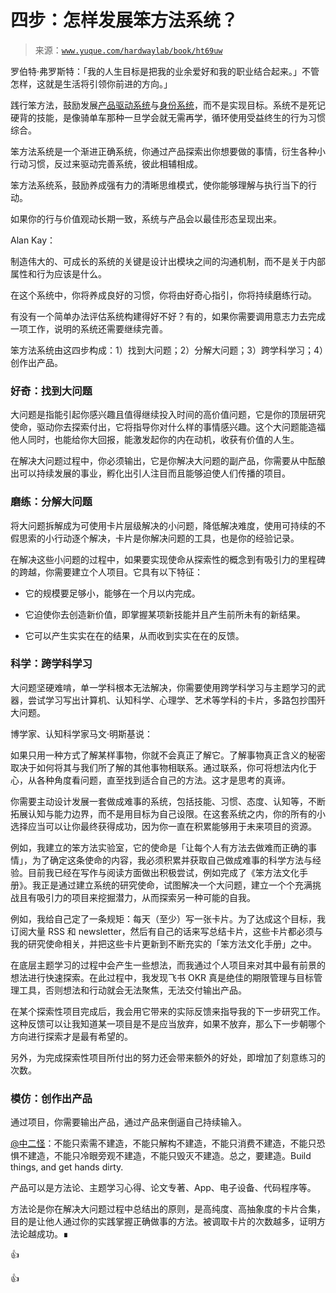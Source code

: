 # 四步：怎样发展笨方法系统？

> 来源：[`www.yuque.com/hardwaylab/book/ht69uw`](https://www.yuque.com/hardwaylab/book/ht69uw)

<ne-quote id="uee6b0f47" data-lake-id="uee6b0f47">

罗伯特·弗罗斯特：「我的人生目标是把我的业余爱好和我的职业结合起来。」不管怎样，这就是生活将引领你前进的方向。」</ne-quote> 

践行笨方法，鼓励发展[产品驱动系统](https://www.notion.so/hardwaylab/TDS-73004a4608404236a77ce522c5b7f92a)与[身份系统](https://www.yuque.com/hardwaylab/basic/lc82lv)，而不是实现目标。系统不是死记硬背的技能，是像骑单车那种一旦学会就无需再学，循环使用受益终生的行为习惯综合。 

笨方法系统是一个渐进正确系统，你通过产品探索出你想要做的事情，衍生各种小行动习惯，反过来驱动完善系统，彼此相辅相成。 

笨方法系统系，鼓励养成强有力的清晰思维模式，使你能够理解与执行当下的行动。 

如果你的行与价值观动长期一致，系统与产品会以最佳形态呈现出来。 

Alan Kay： <ne-quote id="udd6d549a" data-lake-id="udd6d549a">

制造伟大的、可成长的系统的关键是设计出模块之间的沟通机制，而不是关于内部属性和行为应该是什么。</ne-quote> 

在这个系统中，你将养成良好的习惯，你将由好奇心指引，你将持续磨练行动。 

有没有一个简单办法评估系统构建得好不好？有的，如果你需要调用意志力去完成一项工作，说明的系统还需要继续完善。 

笨方法系统由这四步构成：1）找到大问题；2）分解大问题；3）跨学科学习；4）创作出产品。 

### 好奇：找到大问题

 

大问题是指能引起你感兴趣且值得继续投入时间的高价值问题，它是你的顶层研究使命，驱动你去探索付出，它将指导你对什么样的事情感兴趣。这个大问题能造福他人同时，也能给你大回报，能激发起你的内在动机，收获有价值的人生。 

在解决大问题过程中，你必须输出，它是你解决大问题的副产品，你需要从中酝酿出可以持续发展的事业，孵化出引人注目而且能够迫使人们传播的项目。 

### 磨练：分解大问题

 

将大问题拆解成为可使用卡片层级解决的小问题，降低解决难度，使用可持续的不假思索的小行动逐个解决，卡片是你解决问题的工具，也是你的经验记录。 

在解决这些小问题的过程中，如果要实现使命从探索性的概念到有吸引力的里程碑的跨越，你需要建立个人项目。它具有以下特征： 

+   它的规模要足够小，能够在一个月以内完成。 

+   它迫使你去创造新价值，即掌握某项新技能并且产生前所未有的新结果。 

+   它可以产生实实在在的结果，从而收到实实在在的反馈。 

### 科学：跨学科学习

 

大问题坚硬难啃，单一学科根本无法解决，你需要使用跨学科学习与主题学习的武器，尝试学习写出计算机、认知科学、心理学、艺术等学科的卡片，多路包抄围歼大问题。 

博学家、认知科学家马文·明斯基说： <ne-quote id="ub200b97f" data-lake-id="ub200b97f">

如果只用一种方式了解某样事物，你就不会真正了解它。了解事物真正含义的秘密取决于如何将其与我们所了解的其他事物相联系。通过联系，你可将想法内化于心，从各种角度看问题，直至找到适合自己的方法。这才是思考的真谛。</ne-quote> 

你需要主动设计发展一套做成难事的系统，包括技能、习惯、态度、认知等，不断拓展认知与能力边界，而不是用目标为自己设限。在这套系统之内，你的所有的小选择应当可以让你最终获得成功，因为你一直在积累能够用于未来项目的资源。 

例如，我建立的笨方法实验室，它的使命是「让每个人有方法去做难而正确的事情」，为了确定这条使命的内容，我必须积累并获取自己做成难事的科学方法与经验。目前我已经在写作与阅读方面做出积极尝试，例如完成了《笨方法文化手册》。我正是通过建立系统的研究使命，试图解决一个大问题，建立一个个充满挑战且有吸引力的项目来挖掘潜力，从而探索另一种可能的自我。 

例如，我给自己定了一条规矩：每天（至少）写一张卡片。为了达成这个目标，我订阅大量 RSS 和 newsletter，然后有自己的话来写总结卡片，这些卡片都必须与我的研究使命相关，并把这些卡片更新到不断充实的「笨方法文化手册」之中。 

在底层主题学习的过程中会产生一些想法，而我通过个人项目来对其中最有前景的想法进行快速探索。在此过程中，我发现飞书 OKR 真是绝佳的期限管理与目标管理工具，否则想法和行动就会无法聚焦，无法交付输出产品。 

在某个探索性项目完成后，我会用它带来的实际反馈来指导我的下一步研究工作。这种反馈可以让我知道某一项目是不是应当放弃，如果不放弃，那么下一步朝哪个方向进行探索才是最有希望的。 

另外，为完成探索性项目所付出的努力还会带来额外的好处，即增加了刻意练习的次数。 

### 模仿：创作出产品

 

通过项目，你需要输出产品，通过产品来倒逼自己持续输入。 <ne-quote id="ud30bb30a" data-lake-id="ud30bb30a">

[@中二怪](https://www.weibo.com/1757165701/K1BHsss3l?type=comment)：不能只索需不建造，不能只解构不建造，不能只消费不建造，不能只恐惧不建造，不能只冷眼旁观不建造，不能只毁灭不建造。总之，要建造。Build things, and get hands dirty.</ne-quote> 

产品可以是方法论、主题学习心得、论文专著、App、电子设备、代码程序等。 

方法论是你在解决大问题过程中总结出的原则，是高纯度、高抽象度的卡片合集，目的是让他人通过你的实践掌握正确做事的方法。被调取卡片的次数越多，证明方法论越成功。∎ 

👍 

👍